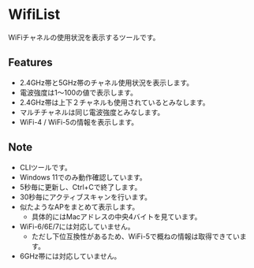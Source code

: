 ﻿# WifiList

WiFiチャネルの使用状況を表示するツールです。

## Features

- 2.4GHz帯と5GHz帯のチャネル使用状況を表示します。
- 電波強度は1～100の値で表示します。
- 2.4GHz帯は上下２チャネルも使用されているとみなします。
- マルチチャネルは同じ電波強度とみなします。
- WiFi-4 / WiFi-5の情報を表示します。

## Note

- CLIツールです。
- Windows 11でのみ動作確認しています。
- 5秒毎に更新し、Ctrl+Cで終了します。
- 30秒毎にアクティブスキャンを行います。
- 似たようなAPをまとめて表示します。
  - 具体的にはMacアドレスの中央4バイトを見ています。
- WiFi-6/6E/7には対応していません。
  - ただし下位互換性があるため、WiFi-5で概ねの情報は取得できています。
- 6GHz帯には対応していません。
